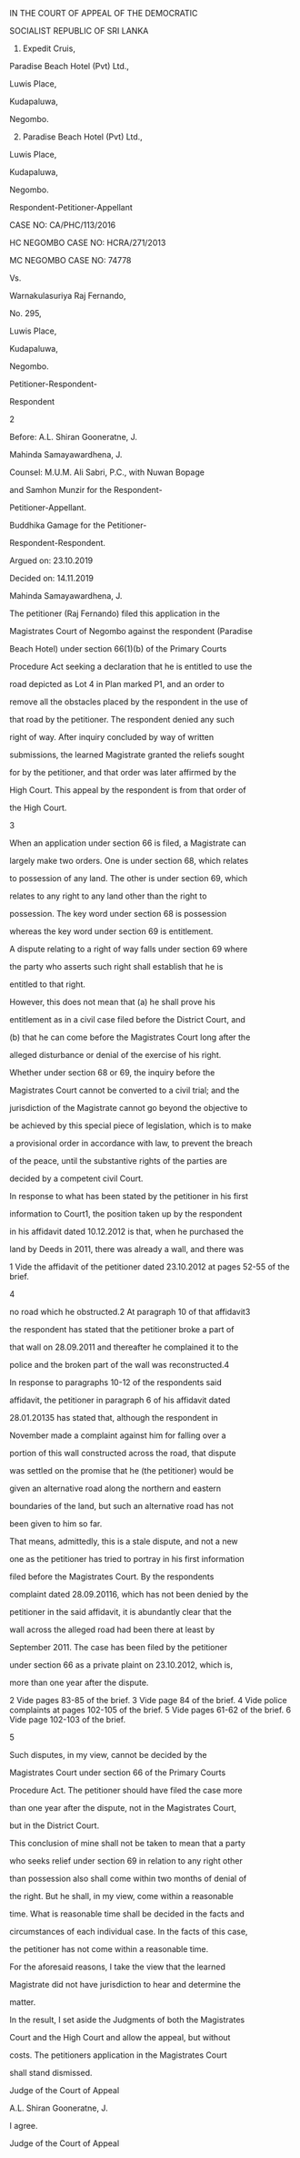 IN THE COURT OF APPEAL OF THE DEMOCRATIC

SOCIALIST REPUBLIC OF SRI LANKA

1. Expedit Cruis,

Paradise Beach Hotel (Pvt) Ltd.,

Luwis Place,

Kudapaluwa,

Negombo.

2. Paradise Beach Hotel (Pvt) Ltd.,

Luwis Place,

Kudapaluwa,

Negombo.

Respondent-Petitioner-Appellant

CASE NO: CA/PHC/113/2016

HC NEGOMBO CASE NO: HCRA/271/2013

MC NEGOMBO CASE NO: 74778

Vs.

Warnakulasuriya Raj Fernando,

No. 295,

Luwis Place,

Kudapaluwa,

Negombo.

Petitioner-Respondent-

Respondent

2

Before: A.L. Shiran Gooneratne, J.

Mahinda Samayawardhena, J.

Counsel: M.U.M. Ali Sabri, P.C., with Nuwan Bopage

and Samhon Munzir for the Respondent-

Petitioner-Appellant.

Buddhika Gamage for the Petitioner-

Respondent-Respondent.

Argued on: 23.10.2019

Decided on: 14.11.2019

Mahinda Samayawardhena, J.

The petitioner (Raj Fernando) filed this application in the

Magistrates Court of Negombo against the respondent (Paradise

Beach Hotel) under section 66(1)(b) of the Primary Courts

Procedure Act seeking a declaration that he is entitled to use the

road depicted as Lot 4 in Plan marked P1, and an order to

remove all the obstacles placed by the respondent in the use of

that road by the petitioner. The respondent denied any such

right of way. After inquiry concluded by way of written

submissions, the learned Magistrate granted the reliefs sought

for by the petitioner, and that order was later affirmed by the

High Court. This appeal by the respondent is from that order of

the High Court.

3

When an application under section 66 is filed, a Magistrate can

largely make two orders. One is under section 68, which relates

to possession of any land. The other is under section 69, which

relates to any right to any land other than the right to

possession. The key word under section 68 is possession

whereas the key word under section 69 is entitlement.

A dispute relating to a right of way falls under section 69 where

the party who asserts such right shall establish that he is

entitled to that right.

However, this does not mean that (a) he shall prove his

entitlement as in a civil case filed before the District Court, and

(b) that he can come before the Magistrates Court long after the

alleged disturbance or denial of the exercise of his right.

Whether under section 68 or 69, the inquiry before the

Magistrates Court cannot be converted to a civil trial; and the

jurisdiction of the Magistrate cannot go beyond the objective to

be achieved by this special piece of legislation, which is to make

a provisional order in accordance with law, to prevent the breach

of the peace, until the substantive rights of the parties are

decided by a competent civil Court.

In response to what has been stated by the petitioner in his first

information to Court1, the position taken up by the respondent

in his affidavit dated 10.12.2012 is that, when he purchased the

land by Deeds in 2011, there was already a wall, and there was

1 Vide the affidavit of the petitioner dated 23.10.2012 at pages 52-55 of the brief.

4

no road which he obstructed.2 At paragraph 10 of that affidavit3

the respondent has stated that the petitioner broke a part of

that wall on 28.09.2011 and thereafter he complained it to the

police and the broken part of the wall was reconstructed.4

In response to paragraphs 10-12 of the respondents said

affidavit, the petitioner in paragraph 6 of his affidavit dated

28.01.20135 has stated that, although the respondent in

November made a complaint against him for falling over a

portion of this wall constructed across the road, that dispute

was settled on the promise that he (the petitioner) would be

given an alternative road along the northern and eastern

boundaries of the land, but such an alternative road has not

been given to him so far.

That means, admittedly, this is a stale dispute, and not a new

one as the petitioner has tried to portray in his first information

filed before the Magistrates Court. By the respondents

complaint dated 28.09.20116, which has not been denied by the

petitioner in the said affidavit, it is abundantly clear that the

wall across the alleged road had been there at least by

September 2011. The case has been filed by the petitioner

under section 66 as a private plaint on 23.10.2012, which is,

more than one year after the dispute.

2 Vide pages 83-85 of the brief. 3 Vide page 84 of the brief. 4 Vide police complaints at pages 102-105 of the brief. 5 Vide pages 61-62 of the brief. 6 Vide page 102-103 of the brief.

5

Such disputes, in my view, cannot be decided by the

Magistrates Court under section 66 of the Primary Courts

Procedure Act. The petitioner should have filed the case more

than one year after the dispute, not in the Magistrates Court,

but in the District Court.

This conclusion of mine shall not be taken to mean that a party

who seeks relief under section 69 in relation to any right other

than possession also shall come within two months of denial of

the right. But he shall, in my view, come within a reasonable

time. What is reasonable time shall be decided in the facts and

circumstances of each individual case. In the facts of this case,

the petitioner has not come within a reasonable time.

For the aforesaid reasons, I take the view that the learned

Magistrate did not have jurisdiction to hear and determine the

matter.

In the result, I set aside the Judgments of both the Magistrates

Court and the High Court and allow the appeal, but without

costs. The petitioners application in the Magistrates Court

shall stand dismissed.

Judge of the Court of Appeal

A.L. Shiran Gooneratne, J.

I agree.

Judge of the Court of Appeal